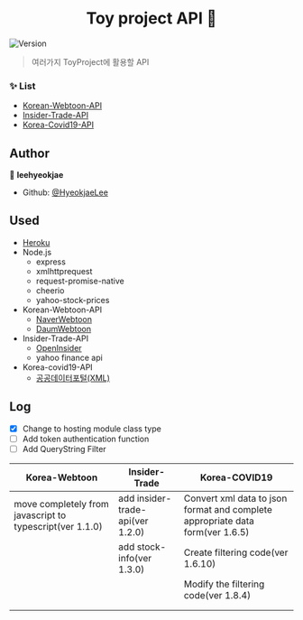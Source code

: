 <h1 align="center">Toy project API 👋</h1>
<p>
  <img alt="Version" src="https://img.shields.io/badge/version-1.8.10-blue.svg?cacheSeconds=2592000" />
</p>

> 여러가지 ToyProject에 활용할 API <br>

### ✨ List

- [Korean-Webtoon-API](https://toy-projects-api.herokuapp.com/webtoon)
- [Insider-Trade-API](https://toy-projects-api.herokuapp.com/insidertrade)
- [Korea-Covid19-API](https://toy-projects-api.herokuapp.com/covid19)

## Author

👤 **leehyeokjae**

- Github: [@HyeokjaeLee](https://github.com/HyeokjaeLee)

## Used

- [Heroku](https://www.heroku.com)
- Node.js
  - express
  - xmlhttprequest
  - request-promise-native
  - cheerio
  - yahoo-stock-prices
- Korean-Webtoon-API
  - [NaverWebtoon](https://comic.naver.com)
  - [DaumWebtoon](http://webtoon.daum.net)
- Insider-Trade-API
  - [OpenInsider](http://openinsider.com)
  - yahoo finance api
- Korea-covid19-API
  - [공공데이터포털(XML)](https://www.data.go.kr/data/15043378/openapi.do)<br>

## Log
- [x] Change to hosting module class type<br>
- [ ] Add token authentication function<br>
- [ ] Add QueryString Filter<br>

|Korea-Webtoon|Insider-Trade|Korea-COVID19|
|---|---|---|
|move completely from javascript to typescript(ver 1.1.0)|add insider-trade-api(ver 1.2.0)|Convert xml data to json format and complete appropriate data form(ver 1.6.5)|
||add stock-info(ver 1.3.0)|Create filtering code(ver 1.6.10)|
|||Modify the filtering code(ver 1.8.4)|
||||
||||

